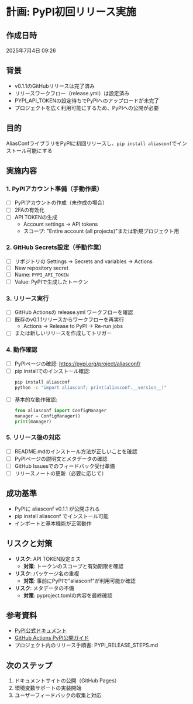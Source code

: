 # 計画: PyPI初回リリース実施

## 作成日時
2025年7月4日 09:26

## 背景
- v0.1.1のGitHubリリースは完了済み
- リリースワークフロー（release.yml）は設定済み
- PYPI_API_TOKENの設定待ちでPyPIへのアップロードが未完了
- プロジェクトを広く利用可能にするため、PyPIへの公開が必要

## 目的
AliasConfライブラリをPyPIに初回リリースし、`pip install aliasconf`でインストール可能にする

## 実施内容

### 1. PyPIアカウント準備（手動作業）
- [ ] PyPIアカウントの作成（未作成の場合）
- [ ] 2FAの有効化
- [ ] API TOKENの生成
  - Account settings → API tokens
  - スコープ: "Entire account (all projects)"または新規プロジェクト用

### 2. GitHub Secrets設定（手動作業）
- [ ] リポジトリの Settings → Secrets and variables → Actions
- [ ] New repository secret
- [ ] Name: `PYPI_API_TOKEN`
- [ ] Value: PyPIで生成したトークン

### 3. リリース実行
- [ ] GitHub Actionsの release.yml ワークフローを確認
- [ ] 既存のv0.1.1リリースからワークフローを再実行
  - Actions → Release to PyPI → Re-run jobs
- [ ] または新しいリリースを作成してトリガー

### 4. 動作確認
- [ ] PyPIページの確認: https://pypi.org/project/aliasconf/
- [ ] pip installでのインストール確認:
  ```bash
  pip install aliasconf
  python -c "import aliasconf; print(aliasconf.__version__)"
  ```
- [ ] 基本的な動作確認:
  ```python
  from aliasconf import ConfigManager
  manager = ConfigManager()
  print(manager)
  ```

### 5. リリース後の対応
- [ ] README.mdのインストール方法が正しいことを確認
- [ ] PyPIページの説明文とメタデータの確認
- [ ] GitHub Issuesでのフィードバック受付準備
- [ ] リリースノートの更新（必要に応じて）

## 成功基準
- PyPIに aliasconf v0.1.1 が公開される
- pip install aliasconf でインストール可能
- インポートと基本機能が正常動作

## リスクと対策
- **リスク**: API TOKEN設定ミス
  - **対策**: トークンのスコープと有効期限を確認
- **リスク**: パッケージ名の重複
  - **対策**: 事前にPyPIで"aliasconf"が利用可能か確認
- **リスク**: メタデータの不備
  - **対策**: pyproject.tomlの内容を最終確認

## 参考資料
- [PyPI公式ドキュメント](https://pypi.org/help/)
- [GitHub Actions PyPI公開ガイド](https://docs.github.com/en/actions/automating-builds-and-tests/building-and-testing-python#publishing-to-pypi)
- プロジェクト内のリリース手順書: PYPI_RELEASE_STEPS.md

## 次のステップ
1. ドキュメントサイトの公開（GitHub Pages）
2. 環境変数サポートの実装開始
3. ユーザーフィードバックの収集と対応